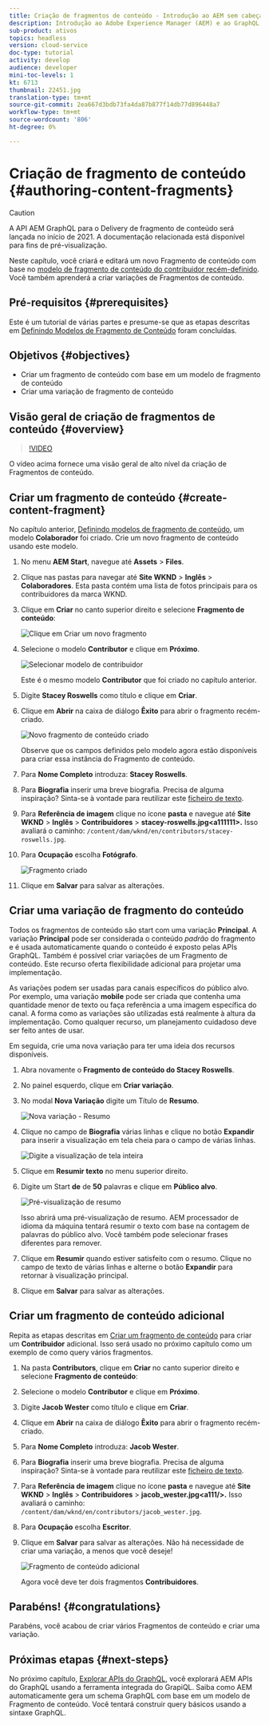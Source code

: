```yaml
---
title: Criação de fragmentos de conteúdo - Introdução ao AEM sem cabeçalho - GraphQL
description: Introdução ao Adobe Experience Manager (AEM) e ao GraphQL. Crie e edite um novo Fragmento de conteúdo com base em um Modelo de fragmento de conteúdo. Saiba como criar variações de Fragmentos de conteúdo.
sub-product: ativos
topics: headless
version: cloud-service
doc-type: tutorial
activity: develop
audience: developer
mini-toc-levels: 1
kt: 6713
thumbnail: 22451.jpg
translation-type: tm+mt
source-git-commit: 2ea667d3bdb73fa4da87b877f14db77d896448a7
workflow-type: tm+mt
source-wordcount: '806'
ht-degree: 0%

---
```



# Criação de fragmento de conteúdo {#authoring-content-fragments}

>[!CAUTION]
>
> A API AEM GraphQL para o Delivery de fragmento de conteúdo será lançada no início de 2021.
> A documentação relacionada está disponível para fins de pré-visualização.

Neste capítulo, você criará e editará um novo Fragmento de conteúdo com base no [modelo de fragmento de conteúdo do contribuidor recém-definido](./content-fragment-models.md). Você também aprenderá a criar variações de Fragmentos de conteúdo.

## Pré-requisitos {#prerequisites}

Este é um tutorial de várias partes e presume-se que as etapas descritas em [Definindo Modelos de Fragmento de Conteúdo](./content-fragment-models.md) foram concluídas.

## Objetivos {#objectives}

* Criar um fragmento de conteúdo com base em um modelo de fragmento de conteúdo
* Criar uma variação de fragmento de conteúdo

## Visão geral de criação de fragmentos de conteúdo {#overview}

>[!VIDEO](https://video.tv.adobe.com/v/22451/?quality=12&learn=on)

O vídeo acima fornece uma visão geral de alto nível da criação de Fragmentos de conteúdo.

## Criar um fragmento de conteúdo {#create-content-fragment}

No capítulo anterior, [Definindo modelos de fragmento de conteúdo](./content-fragment-models.md), um modelo **Colaborador** foi criado. Crie um novo fragmento de conteúdo usando este modelo.

1. No menu **AEM Start**, navegue até **Assets** > **Files**.
1. Clique nas pastas para navegar até **Site WKND** > **Inglês** > **Colaboradores**. Esta pasta contém uma lista de fotos principais para os contribuidores da marca WKND.

1. Clique em **Criar** no canto superior direito e selecione **Fragmento de conteúdo**:

   ![Clique em Criar um novo fragmento](assets/author-content-fragments/create-content-fragment-menu.png)

1. Selecione o modelo **Contributor** e clique em **Próximo**.

   ![Selecionar modelo de contribuidor](assets/author-content-fragments/select-contributor-model.png)

   Este é o mesmo modelo **Contributor** que foi criado no capítulo anterior.

1. Digite **Stacey Roswells** como título e clique em **Criar**.
1. Clique em **Abrir** na caixa de diálogo **Êxito** para abrir o fragmento recém-criado.

   ![Novo fragmento de conteúdo criado](assets/author-content-fragments/new-content-fragment.png)

   Observe que os campos definidos pelo modelo agora estão disponíveis para criar essa instância do Fragmento de conteúdo.

1. Para **Nome Completo** introduza: **Stacey Roswells**.
1. Para **Biografia** inserir uma breve biografia. Precisa de alguma inspiração? Sinta-se à vontade para reutilizar este [ficheiro de texto](assets/author-content-fragments/stacey-roswells-bio.txt).
1. Para **Referência de imagem** clique no ícone **pasta** e navegue até **Site WKND** > **Inglês** > **Contribuidores** > **stacey-roswells.jpg&lt;a111111>.** Isso avaliará o caminho: `/content/dam/wknd/en/contributors/stacey-roswells.jpg`.
1. Para **Ocupação** escolha **Fotógrafo**.

   ![Fragmento criado](assets/author-content-fragments/stacye-roswell-fragment-authored.png)

1. Clique em **Salvar** para salvar as alterações.

## Criar uma variação de fragmento do conteúdo

Todos os fragmentos de conteúdo são start com uma variação **Principal**. A variação **Principal** pode ser considerada o conteúdo *padrão* do fragmento e é usada automaticamente quando o conteúdo é exposto pelas APIs GraphQL. Também é possível criar variações de um Fragmento de conteúdo. Este recurso oferta flexibilidade adicional para projetar uma implementação.

As variações podem ser usadas para canais específicos do público alvo. Por exemplo, uma variação **mobile** pode ser criada que contenha uma quantidade menor de texto ou faça referência a uma imagem específica do canal. A forma como as variações são utilizadas está realmente à altura da implementação. Como qualquer recurso, um planejamento cuidadoso deve ser feito antes de usar.

Em seguida, crie uma nova variação para ter uma ideia dos recursos disponíveis.

1. Abra novamente o **Fragmento de conteúdo do Stacey Roswells**.
1. No painel esquerdo, clique em **Criar variação**.
1. No modal **Nova Variação** digite um Título de **Resumo**.

   ![Nova variação - Resumo](assets/author-content-fragments/new-variation-summary.png)

1. Clique no campo de **Biografia** várias linhas e clique no botão **Expandir** para inserir a visualização em tela cheia para o campo de várias linhas.

   ![Digite a visualização de tela inteira](assets/author-content-fragments/enter-full-screen-view.png)

1. Clique em **Resumir texto** no menu superior direito.

1. Digite um Start **de** de **50** palavras e clique em **Público alvo**.

   ![Pré-visualização de resumo](assets/author-content-fragments/summarize-text-preview.png)

   Isso abrirá uma pré-visualização de resumo. AEM processador de idioma da máquina tentará resumir o texto com base na contagem de palavras do público alvo. Você também pode selecionar frases diferentes para remover.

1. Clique em **Resumir** quando estiver satisfeito com o resumo. Clique no campo de texto de várias linhas e alterne o botão **Expandir** para retornar à visualização principal.

1. Clique em **Salvar** para salvar as alterações.

## Criar um fragmento de conteúdo adicional

Repita as etapas descritas em [Criar um fragmento de conteúdo](#create-content-fragment) para criar um **Contribuidor** adicional. Isso será usado no próximo capítulo como um exemplo de como query vários fragmentos.

1. Na pasta **Contributors**, clique em **Criar** no canto superior direito e selecione **Fragmento de conteúdo**:
1. Selecione o modelo **Contributor** e clique em **Próximo**.
1. Digite **Jacob Wester** como título e clique em **Criar**.
1. Clique em **Abrir** na caixa de diálogo **Êxito** para abrir o fragmento recém-criado.
1. Para **Nome Completo** introduza: **Jacob Wester**.
1. Para **Biografia** inserir uma breve biografia. Precisa de alguma inspiração? Sinta-se à vontade para reutilizar este [ficheiro de texto](assets/author-content-fragments/jacob-wester.txt).
1. Para **Referência de imagem** clique no ícone **pasta** e navegue até **Site WKND** > **Inglês** > **Contribuidores** > **jacob_wester.jpg&lt;a111/>.** Isso avaliará o caminho: `/content/dam/wknd/en/contributors/jacob_wester.jpg`.
1. Para **Ocupação** escolha **Escritor**.
1. Clique em **Salvar** para salvar as alterações. Não há necessidade de criar uma variação, a menos que você deseje!

   ![Fragmento de conteúdo adicional](assets/author-content-fragments/additional-content-fragment.png)

   Agora você deve ter dois fragmentos **Contribuidores**.

## Parabéns! {#congratulations}

Parabéns, você acabou de criar vários Fragmentos de conteúdo e criar uma variação.

## Próximas etapas {#next-steps}

No próximo capítulo, [Explorar APIs do GraphQL](explore-graphql-api.md), você explorará AEM APIs do GraphQL usando a ferramenta integrada do GrapiQL. Saiba como AEM automaticamente gera um schema GraphQL com base em um modelo de Fragmento de conteúdo. Você tentará construir query básicos usando a sintaxe GraphQL.